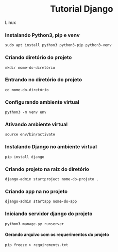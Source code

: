 <h1 align="center"> Tutorial Django </h1>

<p> Linux </p>

### Instalando Python3, pip e venv
    sudo apt install python3 python3-pip python3-venv

### Criando diretório do projeto
    mkdir nome-do-diretório

### Entrando no diretório do projeto
    cd nome-do-diretório

### Configurando ambiente virtual
    python3 -m venv env

### Ativando ambiente virtual
    source env/bin/activate

### Instalando Django no ambiente virtual
    pip install django

### Criando projeto na raiz do diretório
    django-admin startproject nome-do-projeto .

### Criando app na no projeto
    django-admin startapp nome-do-app

### Iniciando servidor django do projeto
    python3 manage.py runserver

<h4> Gerando arquivo com os requerimentos do projeto </h4>
    
    pip freeze > requirements.txt